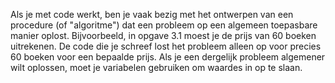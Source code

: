 Als je met code werkt, ben je vaak bezig met het ontwerpen van een procedure (of 
"algoritme") dat een probleem op een algemeen toepasbare manier oplost. 
Bijvoorbeeld, in opgave 3.1 moest je de prijs van 60 boeken uitrekenen. De code 
die je schreef lost het probleem alleen op voor precies 60 boeken voor een 
bepaalde prijs. Als je een dergelijk probleem algemener wilt oplossen, moet je
variabelen gebruiken om waardes in op te slaan.
